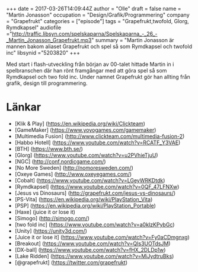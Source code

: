 +++
date = 2017-03-26T14:09:44Z
author = "Olle"
draft = false
name = "Martin Jonasson"
occupation = "Design/Grafik/Programmering"
company = "Grapefrukt"
categories = ["episode"]
tags = "Grapefrukt,twofold, Glorg, Rymdkapsel"
audiofile ="http://traffic.libsyn.com/spelskaparna/Spelskaparna_-_26_-_Martin_Jonasson_Grapefrukt.mp3"
summary = "Martin Jonasson är mannen bakom aliaset Grapefrukt och spel så som Rymdkapsel och twofold inc"
libsynid ="5203820"
+++

Med start i flash-utveckling från början av 00-talet hittade Martin in i
spelbranschen där han rönt framgångar med att göra spel så som
Rymdkapsel och two fold inc. Under namnet Grapefrukt gör han allting
från grafik, design till programmering. 

# Länkar
* [Klik & Play] (https://en.wikipedia.org/wiki/Clickteam)
* [GameMaker] (https://www.yoyogames.com/gamemaker)
* [Multimedia Fusion] (http://www.clickteam.com/multimedia-fusion-2)
* [Habbo Hotell] (https://www.youtube.com/watch?v=RCATF_Y3VAE)
* [BTH] (https://www.bth.se/)
* [Glorg] (https://www.youtube.com/watch?v=u2PVhieTjuU)
* [NGC] (http://conf.nordicgame.com/)
* [No More Sweden] (http://nomoresweden.com/)
* [Oxeye Games] (http://www.oxeyegames.com/)
* [Cobalt] (https://www.youtube.com/watch?v=LGeyWRKDtdk)
* [Rymdkapsel] (https://www.youtube.com/watch?v=0QF_47LFNXw)
* [Jesus vs Dinosaurs] (http://grapefrukt.com/jesus-vs-dinosaurs/)
* [PS-Vita] (https://en.wikipedia.org/wiki/PlayStation_Vita)
* [PSP] (https://en.wikipedia.org/wiki/PlayStation_Portable)
* [Haxe] (juice it or lose it)
* [Simogo] (http://simogo.com/)
* [two fold inc] (https://www.youtube.com/watch?v=a0kIzKPybGc)
* [Unity] (https://unity3d.com/)
* [Juice it or lose it] (https://www.youtube.com/watch?v=Fy0aCDmgnxg)
* [Breakout] (https://www.youtube.com/watch?v=QIs3UOTdsJM)
* [DX-ball] (https://www.youtube.com/watch?v=fHX_2DLDp1w)
* [Lake Ridden] (https://www.youtube.com/watch?v=MiJydtruBks)
* [@grapefrukt] (https://twitter.com/grapefrukt)

